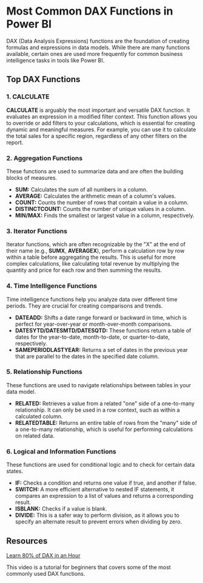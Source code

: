 # Most Common DAX Functions in Power BI

DAX (Data Analysis Expressions) functions are the foundation of creating formulas and expressions in data models. While there are many functions available, certain ones are used more frequently for common business intelligence tasks in tools like Power BI.

## Top DAX Functions

### 1. CALCULATE

**CALCULATE** is arguably the most important and versatile DAX function. It evaluates an expression in a modified filter context. This function allows you to override or add filters to your calculations, which is essential for creating dynamic and meaningful measures. For example, you can use it to calculate the total sales for a specific region, regardless of any other filters on the report.

### 2. Aggregation Functions

These functions are used to summarize data and are often the building blocks of measures.

- **SUM:** Calculates the sum of all numbers in a column.
- **AVERAGE:** Calculates the arithmetic mean of a column's values.
- **COUNT:** Counts the number of rows that contain a value in a column.
- **DISTINCTCOUNT:** Counts the number of unique values in a column.
- **MIN/MAX:** Finds the smallest or largest value in a column, respectively.

### 3. Iterator Functions

Iterator functions, which are often recognizable by the "X" at the end of their name (e.g., **SUMX**, **AVERAGEX**), perform a calculation row by row within a table before aggregating the results. This is useful for more complex calculations, like calculating total revenue by multiplying the quantity and price for each row and then summing the results.

### 4. Time Intelligence Functions

Time intelligence functions help you analyze data over different time periods. They are crucial for creating comparisons and trends.

- **DATEADD:** Shifts a date range forward or backward in time, which is perfect for year-over-year or month-over-month comparisons.
- **DATESYTD/DATESMTD/DATESQTD:** These functions return a table of dates for the year-to-date, month-to-date, or quarter-to-date, respectively.
- **SAMEPERIODLASTYEAR:** Returns a set of dates in the previous year that are parallel to the dates in the specified date column.

### 5. Relationship Functions

These functions are used to navigate relationships between tables in your data model.

- **RELATED:** Retrieves a value from a related "one" side of a one-to-many relationship. It can only be used in a row context, such as within a calculated column.
- **RELATEDTABLE:** Returns an entire table of rows from the "many" side of a one-to-many relationship, which is useful for performing calculations on related data.

### 6. Logical and Information Functions

These functions are used for conditional logic and to check for certain data states.

- **IF:** Checks a condition and returns one value if true, and another if false.
- **SWITCH:** A more efficient alternative to nested IF statements, it compares an expression to a list of values and returns a corresponding result.
- **ISBLANK:** Checks if a value is blank.
- **DIVIDE:** This is a safer way to perform division, as it allows you to specify an alternate result to prevent errors when dividing by zero.

## Resources

[Learn 80% of DAX in an Hour](https://www.youtube.com/watch?v=lD7TvkoQ6rY)

This video is a tutorial for beginners that covers some of the most commonly used DAX functions.
